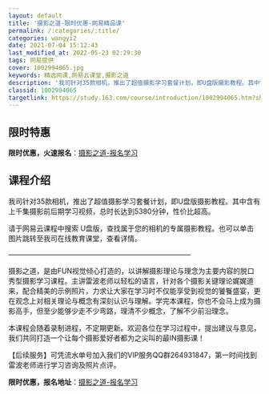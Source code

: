```yaml
---
layout: default
title: '摄影之道-限时优惠-网易精品课'
permalink: /:categories/:title/
categories: wangyi2
date: 2021-07-04 15:12:43
last_modified_at: 2022-05-23 02:29:30
tags: 网易提供
cover: 1002994065.jpg
keywords: 精选网课,网易云课堂,摄影之道
description: '我司针对35款相机，推出了超值摄影学习套餐计划，即U盘版摄影教程。其中含有上千集摄影前后期学习视频，总时长达到5380分'
classid: 1002994065
targetlink: https://study.163.com/course/introduction/1002994065.htm?share=1&shareId=1025206652&utm_campaign=share&utm_medium=iphoneShare&utm_source=&utm_u=1025206652
---
```


## 限时特惠

**限时优惠，火速报名**：[摄影之道-报名学习](https://study.163.com/course/introduction/1002994065.htm?share=1&shareId=1025206652&utm_campaign=share&utm_medium=iphoneShare&utm_source=&utm_u=1025206652)

## 课程介绍

我司针对35款相机，推出了超值摄影学习套餐计划，即U盘版摄影教程。其中含有上千集摄影前后期学习视频，总时长达到5380分钟，性价比超高。



请于网易云课程中搜索   U盘版，查找属于您的相机的专属摄影教程。也可以单击图片跳转至我司在线教育课堂，查看详情。

——————————————————————————

摄影之道，是由FUN视觉倾心打造的，以讲解摄影理论与理念为主要内容的脱口秀型摄影学习课程。主讲雷波老师以轻松的语言，针对各个摄影关键理论娓娓道来，配合精美的示例照片，力求让大家在学习时不仅能享受到视觉的饕餮盛宴，更在观念上对相关理论与概念有深刻认识与理解。学完本课程，你也不会马上成为摄影高手，但至少能够少走不少弯路，理清不少概念，了解不少前沿理念。



本课程会随着录制进程，不定期更新。欢迎各位在学习过程中，提出建议与意见，我们共同打造一个让每个摄影爱好者都为之尖叫的最IN摄影课！



【后续服务】可凭流水单号加入我们的VIP服务QQ群264931847，第一时间找到雷波老师进行学习咨询及照片点评。

**限时优惠，报名地址**：[摄影之道-报名学习](https://study.163.com/course/introduction/1002994065.htm?share=1&shareId=1025206652&utm_campaign=share&utm_medium=iphoneShare&utm_source=&utm_u=1025206652)

